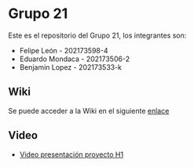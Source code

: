 # Grupo 21 

Este es el repositorio del Grupo 21, los integrantes son:

* Felipe León - 202173598-4 
* Eduardo Mondaca - 202173506-2
* Benjamin Lopez - 202173533-k

## Wiki

Se puede acceder a la Wiki en el siguiente [enlace](https://gitlab.inf.utfsm.cl/felipe.leon/grupo-21/-/wikis/Inicio)

## Video 

* [Video presentación proyecto H1](https://usmcl-my.sharepoint.com/:f:/g/personal/benjamin_lopezf_usm_cl/EiN4gLBUsmJFjlO0jJbkbA0BeMZtTO1ptfJCJWPRcUKODw?e=eANItI)
